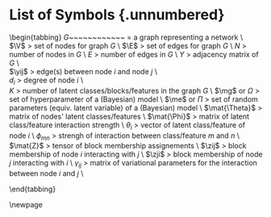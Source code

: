 # List of Symbols {.unnumbered}

\begin{tabbing}
$G$~~~~~~~~~~~~ \= a graph representing a network \\  
$\V$ \> set of nodes for graph $G$ \\
$\E$ \> set of edges for graph $G$ \\
$N$ \> number of nodes in $G$ \\
$E$ \> number of edges in $G$ \\
$Y$ \>  adjacency matrix of $G$ \\  
$\yij$ \>  edge(s) between node $i$ and node $j$ \\  
$d_i$ \>  degree of node $i$ \\  
$K$ \> number of latent classes/blocks/features in the graph $G$ \\
$\mg$ or $\Omega$ \> set of hyperparameter of a (Bayesian) model \\
$\me$ or $\Pi$ \> set of random parameters (equiv. latent variable) of a (Bayesian) model \\
$\mat{\Theta}$ \> matrix of nodes' latent classes/features \\
$\mat{\Phi}$ \> matrix of latent class/feature interaction strength \\
$\theta_i$ \> vector of latent class/feature of node $i$ \\
$\phi_{mn}$ \> strengh of interaction between class/feature $m$ and $n$ \\
$\mat{Z}$ \> tensor of block membership assignements \\
$\zij$ \> block membership of node $i$ interacting with $j$ \\
$\zji$ \> block membership of node $j$ interacting with $i$ \\
$\gamma_{ij}$ \> matrix of variational parameters for the interaction between node $i$ and $j$ \\

\end{tabbing}

\newpage

